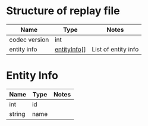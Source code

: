 # Structure of replay file

| Name          | Type                         | Notes               |
|---------------|------------------------------|---------------------|
| codec version | int                          |
| entity info   | [entityInfo](#entity-info)[] | List of entity info |

# Entity Info

| Name   | Type  | Notes               |
|--------|-------|---------------------|
| int    | id    |
| string | name  |